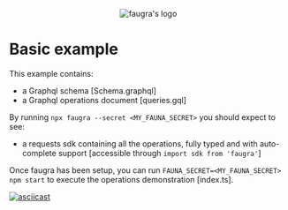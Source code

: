 <p align="center"><img src="https://raw.githubusercontent.com/zvictor/faugra/master/.media/logo.png" alt="faugra's logo" /><p>

# Basic example

This example contains:

- a Graphql schema [Schema.graphql]
- a Graphql operations document [queries.gql]

By running `npx faugra --secret <MY_FAUNA_SECRET>` you should expect to see:

- a requests sdk containing all the operations, fully typed and with auto-complete support [accessible through `import sdk from 'faugra'`]

Once faugra has been setup, you can run `FAUNA_SECRET=<MY_FAUNA_SECRET> npm start` to execute the operations demonstration [index.ts].

[![asciicast](https://raw.githubusercontent.com/zvictor/faugra/master/.media/examples/basic.gif)](https://asciinema.org/a/361576)
